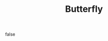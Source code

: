 ---
layout: photo
modal: true
thumb: https://csnapmediahost.github.io/assets1/Thumbs/Butterfly.jpg
full: https://csnapmediahost.github.io/assets1/Render/Butterfly.jpg
size: small
ar: landscape
body: false
title: "Butterfly"
tags: nature animals
---